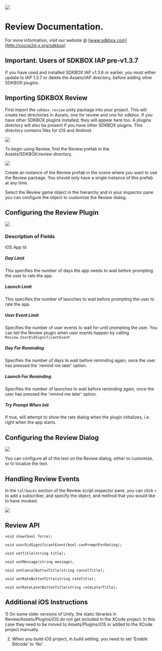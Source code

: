 ![](SDKBOX_logo.png)

<h1>Review Documentation.</h1>

For more information, visit our website @ [www.sdkbox.com](http://cocos2d-x.org/sdkbox)

**<h2>Important. Users of SDKBOX IAP pre-v1.3.7</h2>**

If you have used and installed SDKBOX IAP v1.3.6 or earlier, you must either update to IAP 1.3.7 or delete the Assets/IAP directory, before adding other SDKBOX plugins.

<h2>Importing SDKBOX Review</h2>

First import the ```sdkbox_review``` unity package into your project. This will create two directories in Assets, one for review and one for sdkbox. If you have other SDKBOX plugins installed, they will appear here too. A plugins directory will also be present if you have other SDKBOX plugins. This directory contains files for iOS and Android.

![](iap_dox1.png)

To begin using Review, find the Review prefab in the Assets/SDKBOX/review directory. 

![](iap_dox2.png)

Create an instance of the Review prefab in the scene where you want to use the Review package. You should only have a single instance of this prefab at any time.

Select the Review game object in the hierarchy and in your inspector pane you can configure the object to customize the Review dialog.

<h2>Configuring the Review Plugin</h2>

![](settings.png)

<h3>Description of Fields</h3>

IOS App Id

<h5>Day Limit</h5>
This specifies the number of days the app needs to wait before prompting the user to rate the app.

<h5>Launch Limit</h5>

This specifies the number of launches to wait before prompting the user to rate the app.

<h5>User Event Limit</h5>

Specifies the number of user events to wait for until prompting the user. You can tell the Review plugin when user events happen by calling ```Review.UserDidSignificantEvent```

<h5>Day For Reminding</h5>

Specifies the number of days to wait before reminding again, once the user has pressed the 'remind me later' option.

<h5>Launch For Reminding</h5>

Specifies the number of launches to wait before reminding again, once the user has pressed the 'remind me later' option.

<h5>Try Prompt When Init</h5>

If true, will attempt to show the rate dialog when the plugin initializes, i.e. right when the app starts.

<h2>Configuring the Review Dialog</h2>

![](prompt.png)

You can configure all of the text on the Review dialog, either to customize, or to localize the text. 

<h2>Handling Review Events</h2>

In the ```Callbacks``` section of the Review script inspector pane, you can click ```+``` to add a subscriber, and specify the object, and method that you would like to have invoked.

![](callbacks.png)

<h2>Review API</h2>

```
void show(bool force);

void userDidSignificantEvent(bool canPromptForRating);

void setTitle(string title);

void setMessage(string message);

void setCancelButtonTitle(string cancelTitle);

void setRateButtonTitle(string rateTitle);

void setRateLaterButtonTitle(string rateLaterTitle);
```

<h2>Additional iOS Instructions</h2>
1) On some older versions of Unity, the static libraries in Review/Assets/Plugins/iOS do not get included in the XCode project. In this case they need to be moved to Assets/Plugins/iOS or added to the XCode project manually.

2) When you build iOS project, in build setting, you need to set 'Enable Bitcode' to 'No' .
